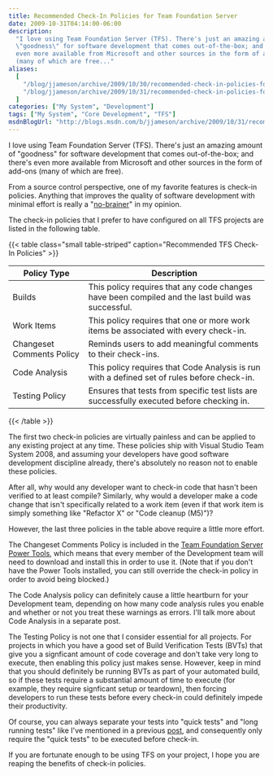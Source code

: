 ```yaml
---
title: Recommended Check-In Policies for Team Foundation Server
date: 2009-10-31T04:14:00-06:00
description:
  "I love using Team Foundation Server (TFS). There's just an amazing amount of
  \"goodness\" for software development that comes out-of-the-box; and there's
  even more available from Microsoft and other sources in the form of add-ons
  (many of which are free..."
aliases:
  [
    "/blog/jjameson/archive/2009/10/30/recommended-check-in-policies-for-team-foundation-server.aspx",
    "/blog/jjameson/archive/2009/10/31/recommended-check-in-policies-for-team-foundation-server.aspx",
  ]
categories: ["My System", "Development"]
tags: ["My System", "Core Development", "TFS"]
msdnBlogUrl: "http://blogs.msdn.com/b/jjameson/archive/2009/10/31/recommended-check-in-policies-for-team-foundation-server.aspx"
---
```


I love using Team Foundation Server (TFS). There's just an amazing amount of
"goodness" for software development that comes out-of-the-box; and there's even
more available from Microsoft and other sources in the form of add-ons (many of
which are free).

From a source control perspective, one of my favorite features is check-in
policies. Anything that improves the quality of software development with
minimal effort is really a
"[no-brainer](http://wordnetweb.princeton.edu/perl/webwn?s=no-brainer)" in my
opinion.

The check-in policies that I prefer to have configured on all TFS projects are
listed in the following table.

{{< table class="small table-striped"
caption="Recommended TFS Check-In Policies" >}}

| Policy Type | Description |
| --- | --- |
| Builds | This policy requires that any code changes have been compiled and the last build was successful. |
| Work Items | This policy requires that one or more work items be associated with every check-in. |
| Changeset Comments Policy | Reminds users to add meaningful comments to their check-ins. |
| Code Analysis | This policy requires that Code Analysis is run with a defined set of rules before check-in. |
| Testing Policy | Ensures that tests from specific test lists are successfully executed before checking in. |

{{< /table >}}

The first two check-in policies are virtually painless and can be applied to any
existing project at any time. These policies ship with Visual Studio Team System
2008, and assuming your developers have good software development discipline
already, there's absolutely no reason not to enable these policies.

After all, why would any developer want to check-in code that hasn't been
verified to at least compile? Similarly, why would a developer make a code
change that isn't specifically related to a work item (even if that work item is
simply something like "Refactor X" or "Code cleanup (M5)")?

However, the last three policies in the table above require a little more
effort.

The Changeset Comments Policy is included in the
[Team Foundation Server Power Tools](http://msdn.microsoft.com/en-us/teamsystem/bb980963.aspx),
which means that every member of the Development team will need to download and
install this in order to use it. (Note that if you don't have the Power Tools
installed, you can still override the check-in policy in order to avoid being
blocked.)

The Code Analysis policy can definitely cause a little heartburn for your
Development team, depending on how many code analysis rules you enable and
whether or not you treat these warnings as errors. I'll talk more about Code
Analysis in a separate post.

The Testing Policy is not one that I consider essential for all projects. For
projects in which you have a good set of Build Verification Tests (BVTs) that
give you a signficant amount of code coverage and don't take very long to
execute, then enabling this policy just makes sense. However, keep in mind that
you should definitely be running BVTs as part of your automated build, so if
these tests require a substantial amount of time to execute (for example, they
require signficant setup or teardown), then forcing developers to run these
tests before every check-in could definitely impede their productivity.

Of course, you can always separate your tests into "quick tests" and "long
running tests" like I've mentioned in a previous
[post](/blog/jjameson/2009/03/19/argumentnullexception-with-optional-publishingpage-description-property-with-some-thoughts-on-breaking-the-build-too),
and consequently only require the "quick tests" to be executed before check-in.

If you are fortunate enough to be using TFS on your project, I hope you are
reaping the benefits of check-in policies.
